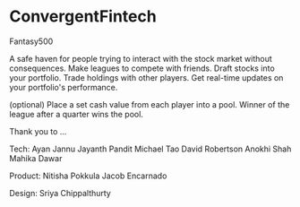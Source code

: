 # ConvergentFintech

Fantasy500

A safe haven for people trying to interact with the stock market without consequences.
Make leagues to compete with friends.
Draft stocks into your portfolio.
Trade holdings with other players.
Get real-time updates on your portfolio's performance.

(optional)
Place a set cash value from each player into a pool.
Winner of the league after a quarter wins the pool.

Thank you to ...

Tech:
Ayan Jannu
Jayanth Pandit 
Michael Tao
David Robertson
Anokhi Shah
Mahika Dawar

Product:
Nitisha Pokkula
Jacob Encarnado

Design:
Sriya Chippalthurty
